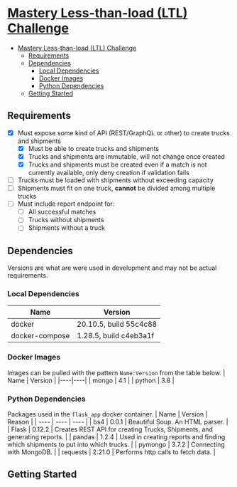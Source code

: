 # [Mastery Less-than-load (LTL) Challenge](https://apjansing.github.io/mastery_ltl_challenge/)

- [Mastery Less-than-load (LTL) Challenge](#mastery-less-than-load-ltl-challenge)
  - [Requirements](#requirements)
  - [Dependencies](#dependencies)
    - [Local Dependencies](#local-dependencies)
    - [Docker Images](#docker-images)
    - [Python Dependencies](#python-dependencies)
  - [Getting Started](#getting-started)

## Requirements
  - [x] Must expose some kind of API (REST/GraphQL or other) to create trucks and shipments
    - [x] Must be able to create trucks and shipments
    - [x] Trucks and shipments are immutable, will not change once created
    - [x] Trucks and shipments must be created even if a match is not currently available, only deny creation if validation fails
  - [ ] Trucks must be loaded with shipments without exceeding capacity
  - [ ] Shipments must fit on one truck, **cannot** be divided among multiple trucks
  - [ ] Must include report endpoint for:
    - [ ] All successful matches
    - [ ] Trucks without shipments
    - [ ] Shipments without a truck

## Dependencies
Versions are what are were used in development and may not be actual requirements.
### Local Dependencies
  | Name | Version |
  |----|----|
  | docker | 20.10.5, build 55c4c88 |
  | docker-compose | 1.28.5, build c4eb3a1f |

### Docker Images
Images can be pulled with the pattern `Name:Version` from the table below.
  | Name | Version |
  |----|----|
  | mongo | 4.1 |
  | python | 3.8 |

### Python Dependencies
Packages used in the `flask_app` docker container.
  | Name | Version | Reason |
  | ---- | ---- | ---- |
  | bs4 | 0.0.1 | Beautiful Soup. An HTML parser. |
  | Flask | 0.12.2 | Creates REST API for creating Trucks, Shipments, and generating reports. |
  | pandas | 1.2.4  | Used in creating reports and finding which shipments to put into which trucks. |
  | pymongo | 3.7.2 | Connecting with MongoDB. |
  | requests | 2.21.0 | Performs http calls to fetch data. |

## Getting Started



